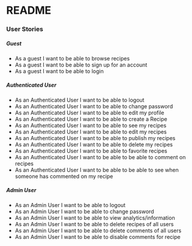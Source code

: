 # README

### User Stories
##### Guest
* As a guest I want to be able to browse recipes
* As a guest I want to be able to sign up for an account
* As a guest I want to be able to login

##### Authenticated User
* As an Authenticated User I want to be able to logout
* As an Authenticated User I want to be able to change password
* As an Authenticated User I want to be able to edit my profile
* As an Authenticated User I want to be able to create a Recipe
* As an Authenticated User I want to be able to see my recipes
* As an Authenticated User I want to be able to edit my recipes
* As an Authenticated User I want to be able to publish my recipes
* As an Authenticated User I want to be able to delete my recipes
* As an Authenticated User I want to be able to favorite recipes
* As an Authenticated User I want to be able to be able to comment on recipes
* As an Authenticated User I want to be able to be able to see when someone has commented on my recipe

##### Admin User
* As an Admin User I want to be able to logout
* As an Admin User I want to be able to change password
* As an Admin User I want to be able to view analytics/information
* As an Admin User I want to be able to delete recipes of all users
* As an Admin User I want to be able to delete comments of all users
* As an Admin User I want to be able to disable comments for recipe

